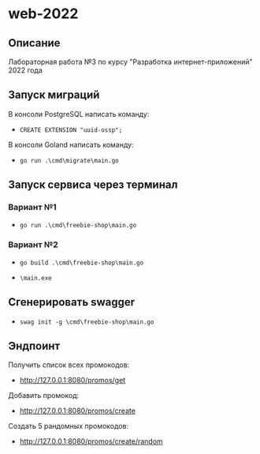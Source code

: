 # web-2022

## Описание
Лабораторная работа №3 по курсу "Разработка интернет-приложений" 2022 года

## Запуск миграций
В консоли PostgreSQL написать команду:
- `CREATE EXTENSION "uuid-ossp";`

В консоли Goland написать команду:
- `go run .\cmd\migrate\main.go`

## Запуск сервиса через терминал

### Вариант №1
- `go run .\cmd\freebie-shop\main.go`

### Вариант №2
- `go build .\cmd\freebie-shop\main.go`

- `\main.exe`

## Сгенерировать swagger
- `swag init -g \cmd\freebie-shop\main.go`
## Эндпоинт
Получить список всех промокодов:
- http://127.0.0.1:8080/promos/get

Добавить промокод:
- http://127.0.0.1:8080/promos/create

Создать 5 рандомных промокодов:
- http://127.0.0.1:8080/promos/create/random






